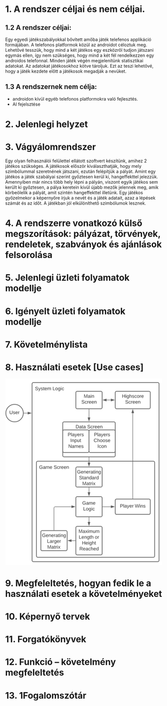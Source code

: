 # 1. A rendszer céljai és nem céljai.
## 1.2 A rendszer céljai:
Egy egyedi játékszabályokkal bővített amőba játék telefenos applikáció formájában. A telefonos platformok közül az androidot céloztuk meg.
Lehetővé tesszük, hogy mind a két játékos egy eszközről tudjon játszani egymás ellen, így nem szükséges, hogy mind a két fél rendelkezzen egy androidos telefonnal.
Minden játék végén megjelenítünk statisztikai adatokat. Az adatokat játékosokhoz kötve tároljuk. Ezt az teszi lehetővé, hogy a játék kezdete előtt a játékosok megadják a nevüket.

## 1.3 A rendszernek nem célja:
 - androidon kívül egyéb telefonos platformokra való fejlesztés.
 - AI fejelsztése

# 2. Jelenlegi helyzet
# 3. Vágyálomrendszer
  Egy olyan felhasználói felülettel ellátott szoftvert készítünk, amihez 2 játékos szükséges.
A játékosok először kiválaszthatják, hogy mely szimbólummal szeretnének játszani, ezután felépítjük a pályát. Amint egy játékos a játék szabályai szerint győztesen kerül ki, hangeffekttel jelezzük. Amennyiben már nincs több hely lépni a pályán, viszont egyik játékos sem került ki győztesen, a pálya keretein kívül újabb mezők jelennek meg, amik körbeölelik a pályát, amit szintén hangeffekttel illetünk. Egy játékos győzelmekor a képernyőre írjuk a nevét és a játék adatait, azaz a lépések számát és az időt. A játékban jól elkülöníthető szimbólumok lesznek.
# 4. A rendszerre vonatkozó külső megszorítások: pályázat, törvények, rendeletek, szabványok és ajánlások felsorolása
# 5. Jelenlegi üzleti folyamatok modellje
# 6. Igényelt üzleti folyamatok modellje
# 7. Követelménylista
# 8. Használati esetek [Use cases]
![Image of usecase](img/data.png)
# 9. Megfeleltetés, hogyan fedik le a használati esetek a követelményeket
# 10. Képernyő tervek
# 11. Forgatókönyvek
# 12. Funkció – követelmény megfeleltetés
# 13. 1Fogalomszótár
